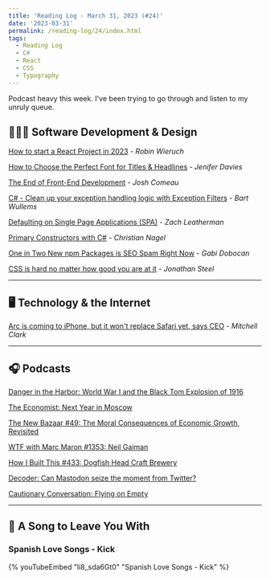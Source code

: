 ```yaml
---
title: 'Reading Log - March 31, 2023 (#24)'
date: '2023-03-31'
permalink: /reading-log/24/index.html
tags:
  - Reading Log
  - C#
  - React
  - CSS
  - Typography
---
```


Podcast heavy this week. I've been trying to go through and listen to my unruly queue.
<!-- excerpt -->

## 👨🏼‍💻 Software Development & Design

[How to start a React Project in 2023](https://www.robinwieruch.de/react-starter/) - *Robin Wieruch*

[How to Choose the Perfect Font for Titles & Headlines](https://designshack.net/articles/graphics/choosing-font-for-titles-and-headline/) - *Jenifer Davies*

[The End of Front-End Development](https://www.joshwcomeau.com/blog/the-end-of-frontend-development/) - *Josh Comeau*

[C# - Clean up your exception handling logic with Exception Filters](https://bartwullems.blogspot.com/2023/03/c-clean-up-your-exception-handling.html) - *Bart Wullems*

[Defaulting on Single Page Applications (SPA)](https://www.zachleat.com/web/single-page-applications/) - *Zach Leatherman*

[Primary Constructors with C#](https://csharp.christiannagel.com/2023/03/28/primaryctors/) - *Christian Nagel*

[One in Two New npm Packages is SEO Spam Right Now](https://blog.sandworm.dev/one-in-two-new-npm-packages-is-seo-spam-right-now) - *Gabi Dobocan*

[CSS is hard no matter how good you are at it](https://www.aha.io/engineering/articles/css-is-hard-no-matter-how-good-you-are-at-it) - *Jonathan Steel*

---

## 🖥 Technology & the Internet

[Arc is coming to iPhone, but it won't replace Safari yet, says CEO](https://www.theverge.com/2023/3/27/23658863/arc-browser-iphone-ios-companion-app-mac) - *Mitchell Clark*

---

## 🎧 Podcasts

[Danger in the Harbor: World War I and the Black Tom Explosion of 1916](https://www.boweryboyshistory.com/2022/08/danger-in-the-harbor-world-war-i-and-the-black-tom-explosion-of-1916.html)

[The Economist: Next Year in Moscow](https://www.economist.com/moscowpod)

[The New Bazaar #49: The Moral Consequences of Economic Growth, Revisited](https://shows.acast.com/the-new-bazaar/episodes/the-moral-consequences-of-economic-growth-revisited)

[WTF with Marc Maron #1353: Neil Gaiman](https://shows.acast.com/wtf-with-marc-maron-podcast/episodes/episode-1353-neil-gaiman)

[How I Built This #433: Dogfish Head Craft Brewery](https://wondery.com/shows/how-i-built-this/episode/10386-dogfish-head-craft-brewery-sam-and-mariah-calagione/)

[Decoder: Can Mastodon seize the moment from Twitter?](https://www.theverge.com/23658648/mastodon-ceo-twitter-interview-elon-musk-twitter)

[Cautionary Conversation: Flying on Empty](https://www.pushkin.fm/podcasts/cautionary-tales/cautionary-conversation-flying-on-empty)

---

## 🎵 A Song to Leave You With

<h3 class="music">Spanish Love Songs - Kick</h3>

{% youTubeEmbed "li8_sda6Gt0" "Spanish Love Songs - Kick" %}
